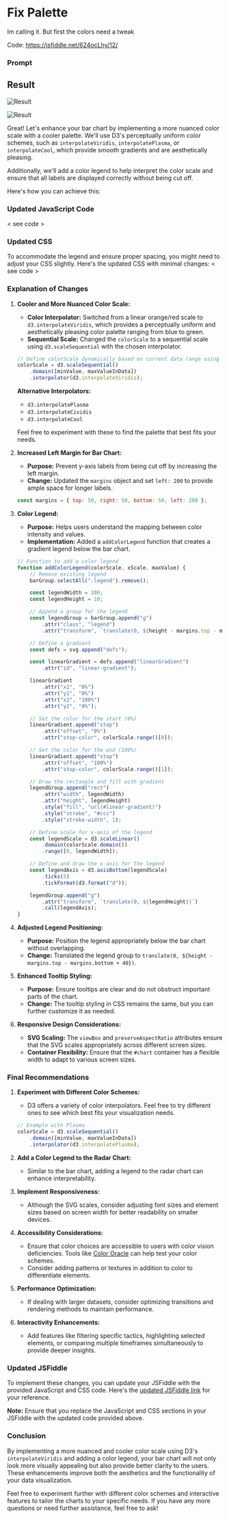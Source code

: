# Fix Palette

Im calling it.  But first the colors need a tweak

Code: <https://jsfiddle.net/624ocLhy/12/>

### Prompt

## Result

 ![Result](radar12a.png)

 ![Result](radar12b.png)

Great! Let's enhance your bar chart by implementing a more nuanced color scale with a cooler palette. We'll use D3's perceptually uniform color schemes, such as `interpolateViridis`, `interpolatePlasma`, or `interpolateCool`, which provide smooth gradients and are aesthetically pleasing.

Additionally, we'll add a color legend to help interpret the color scale and ensure that all labels are displayed correctly without being cut off.

Here's how you can achieve this:

### Updated JavaScript Code

 < see code >

### Updated CSS

To accommodate the legend and ensure proper spacing, you might need to adjust your CSS slightly. Here's the updated CSS with minimal changes:
< see code >

### Explanation of Changes

1. **Cooler and More Nuanced Color Scale:**
    - **Color Interpolator:** Switched from a linear orange/red scale to `d3.interpolateViridis`, which provides a perceptually uniform and aesthetically pleasing color palette ranging from blue to green.
    - **Sequential Scale:** Changed the `colorScale` to a sequential scale using `d3.scaleSequential` with the chosen interpolator.

    ```javascript
    // Define colorScale dynamically based on current data range using Viridis
    colorScale = d3.scaleSequential()
        .domain([minValue, maxValueInData])
        .interpolator(d3.interpolateViridis);
    ```

    **Alternative Interpolators:**
    - `d3.interpolatePlasma`
    - `d3.interpolateCividis`
    - `d3.interpolateCool`

    Feel free to experiment with these to find the palette that best fits your needs.

2. **Increased Left Margin for Bar Chart:**
    - **Purpose:** Prevent y-axis labels from being cut off by increasing the left margin.
    - **Change:** Updated the `margins` object and set `left: 200` to provide ample space for longer labels.

    ```javascript
    const margins = { top: 50, right: 50, bottom: 50, left: 200 };
    ```

3. **Color Legend:**
    - **Purpose:** Helps users understand the mapping between color intensity and values.
    - **Implementation:** Added a `addColorLegend` function that creates a gradient legend below the bar chart.

    ```javascript
    // Function to add a color legend
    function addColorLegend(colorScale, xScale, maxValue) {
        // Remove existing legend
        barGroup.selectAll(".legend").remove();

        const legendWidth = 200;
        const legendHeight = 10;

        // Append a group for the legend
        const legendGroup = barGroup.append("g")
            .attr("class", "legend")
            .attr("transform", `translate(0, ${height - margins.top - margins.bottom + 40})`);

        // Define a gradient
        const defs = svg.append("defs");

        const linearGradient = defs.append("linearGradient")
            .attr("id", "linear-gradient");

        linearGradient
            .attr("x1", "0%")
            .attr("y1", "0%")
            .attr("x2", "100%")
            .attr("y2", "0%");

        // Set the color for the start (0%)
        linearGradient.append("stop")
            .attr("offset", "0%")
            .attr("stop-color", colorScale.range()[0]);

        // Set the color for the end (100%)
        linearGradient.append("stop")
            .attr("offset", "100%")
            .attr("stop-color", colorScale.range()[1]);

        // Draw the rectangle and fill with gradient
        legendGroup.append("rect")
            .attr("width", legendWidth)
            .attr("height", legendHeight)
            .style("fill", "url(#linear-gradient)")
            .style("stroke", "#ccc")
            .style("stroke-width", 1);

        // Define scale for x-axis of the legend
        const legendScale = d3.scaleLinear()
            .domain(colorScale.domain())
            .range([0, legendWidth]);

        // Define and draw the x-axis for the legend
        const legendAxis = d3.axisBottom(legendScale)
            .ticks(5)
            .tickFormat(d3.format("d"));

        legendGroup.append("g")
            .attr("transform", `translate(0, ${legendHeight})`)
            .call(legendAxis);
    }
    ```

4. **Adjusted Legend Positioning:**
    - **Purpose:** Position the legend appropriately below the bar chart without overlapping.
    - **Change:** Translated the legend group to `translate(0, ${height - margins.top - margins.bottom + 40})`.

5. **Enhanced Tooltip Styling:**
    - **Purpose:** Ensure tooltips are clear and do not obstruct important parts of the chart.
    - **Change:** The tooltip styling in CSS remains the same, but you can further customize it as needed.

6. **Responsive Design Considerations:**
    - **SVG Scaling:** The `viewBox` and `preserveAspectRatio` attributes ensure that the SVG scales appropriately across different screen sizes.
    - **Container Flexibility:** Ensure that the `#chart` container has a flexible width to adapt to various screen sizes.

### Final Recommendations

1. **Experiment with Different Color Schemes:**
    - D3 offers a variety of color interpolators. Feel free to try different ones to see which best fits your visualization needs.

    ```javascript
    // Example with Plasma
    colorScale = d3.scaleSequential()
        .domain([minValue, maxValueInData])
        .interpolator(d3.interpolatePlasma);
    ```

2. **Add a Color Legend to the Radar Chart:**
    - Similar to the bar chart, adding a legend to the radar chart can enhance interpretability.

3. **Implement Responsiveness:**
    - Although the SVG scales, consider adjusting font sizes and element sizes based on screen width for better readability on smaller devices.

4. **Accessibility Considerations:**
    - Ensure that color choices are accessible to users with color vision deficiencies. Tools like [Color Oracle](https://colororacle.org/) can help test your color schemes.
    - Consider adding patterns or textures in addition to color to differentiate elements.

5. **Performance Optimization:**
    - If dealing with larger datasets, consider optimizing transitions and rendering methods to maintain performance.

6. **Interactivity Enhancements:**
    - Add features like filtering specific tactics, highlighting selected elements, or comparing multiple timeframes simultaneously to provide deeper insights.

### Updated JSFiddle

To implement these changes, you can update your JSFiddle with the provided JavaScript and CSS code. Here's the [updated JSFiddle link](https://jsfiddle.net/624ocLhy/12/) for your reference.

**Note:** Ensure that you replace the JavaScript and CSS sections in your JSFiddle with the updated code provided above.

### Conclusion

By implementing a more nuanced and cooler color scale using D3's `interpolateViridis` and adding a color legend, your bar chart will not only look more visually appealing but also provide better clarity to the users. These enhancements improve both the aesthetics and the functionality of your data visualization.

Feel free to experiment further with different color schemes and interactive features to tailor the charts to your specific needs. If you have any more questions or need further assistance, feel free to ask!
